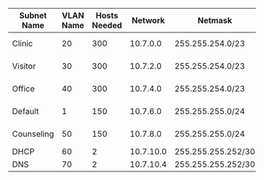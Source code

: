 | Subnet Name | VLAN Name | Hosts Needed | Network   | Netmask            | Usable Range          | Gateway Address |
| ----------- | --------- | ------------ | --------- | ------------------ | --------------------- | --------------- |
| Clinic      | 20        | 300          | 10.7.0.0  | 255.255.254.0/23   | 10.7.0.1-10.7.0.1.254 | 10.7.0.1        |
| Visitor     | 30        | 300          | 10.7.2.0  | 255.255.254.0/23   | 10.7.2.1 - 10.7.3.254 | 10.7.2.1        |
| Office      | 40        | 300          | 10.7.4.0  | 255.255.254.0/23   | 10.7.4.1 - 10.7.5.254 | 10.7.4.1        |
| Default     | 1         | 150          | 10.7.6.0  | 255.255.255.0/24   | 10.7.6.1- 10.7.7.254  | 10.7.6.1        |
| Counseling  | 50        | 150          | 10.7.8.0  | 255.255.255.0/24   | 10.7.8.1-10.7.9.254   | 10.7.8.1        |
| DHCP        | 60        | 2            | 10.7.10.0 | 255.255.255.252/30 | 10.7.10.1-2           | 10.7.10.1       |
| DNS         | 70        | 2            | 10.7.10.4 | 255.255.255.252/30 | 10.7.10.5-6           | 10.7.10.5       |

